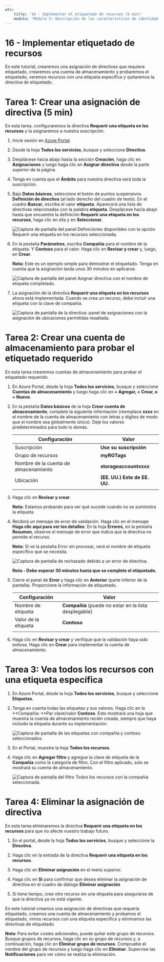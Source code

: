```yaml
---
wts:
    title: '16 - Implementar el etiquetado de recursos (5 min)'
    module: 'Módulo 5: Descripción de las características de identidad, gobernanza, privacidad y cumplimiento'
---
```

# 16 - Implementar etiquetado de recursos

En este tutorial, crearemos una asignación de directivas que requiera etiquetado, crearemos una cuenta de almacenamiento y probaremos el etiquetado, veremos recursos con una etiqueta específica y quitaremos la directiva de etiquetado.

# Tarea 1: Crear una asignación de directiva (5 min)

En esta tarea, configuraremos la directiva **Requerir una etiqueta en los recursos** y la asignaremos a nuestra suscripción. 

1. Inicie sesión en [Azure Portal](https://portal.azure.com).

2. Desde la hoja **Todos los servicios**, busque y seleccione **Directiva**.

3. Desplácese hacia abajo hasta la sección **Creación**, haga clic en **Asignaciones** y luego haga clic en **Asignar directiva** desde la parte superior de la página.

4. Tenga en cuenta que el **Ámbito** para nuestra directiva será toda la suscripción. 

5. Bajo **Datos básicos**, seleccione el botón de puntos suspensivos **Definición de directiva** (al lado derecho del cuadro de texto). En el cuadro **Buscar**, escriba el valor **etiqueta**. Aparecerá una lista de directivas relacionadas con la palabra **etiqueta**. Desplácese hacia abajo hasta que encuentre la definición **Requerir una etiqueta en los recursos**, haga clic en ella y en **Seleccionar**.

   ![Captura de pantalla del panel Definiciones disponibles con la opción Requerir una etiqueta en los recursos seleccionada.](../images/1701.png)

6. En la pestaña **Parámetros**, escriba **Compañía** para el nombre de la etiqueta. Y **Contoso** para el valor. Haga clic en **Revisar y crear** y, luego, en **Crear**.

    **Nota:** Este es un ejemplo simple para demostrar el etiquetado. Tenga en cuenta que la asignación tarda unos 30 minutos en aplicarse. 

    ![Captura de pantalla del panel Asignar directiva con el nombre de etiqueta completado.](../images/1702.png)

7. La asignación de la directiva **Requerir una etiqueta en los recursos** ahora está implementada. Cuando se crea un recurso, debe incluir una etiqueta con la clave de compañía.

   ![Captura de pantalla de la directiva: panel de asignaciones con la asignación de ubicaciones permitidas resaltada.](../images/1703.png)

# Tarea 2: Crear una cuenta de almacenamiento para probar el etiquetado requerido

En esta tarea crearemos cuentas de almacenamiento para probar el etiquetado requerido. 

1. En Azure Portal, desde la hoja **Todos los servicios**, busque y seleccione **Cuentas de almacenamiento** y luego haga clic en **+ Agregar, + Crear, o + Nuevo**.

2. En la pestaña **Datos básicos** de la hoja **Crear cuenta de almacenamiento**, complete la siguiente información (reemplace **xxxx** en el nombre de la cuenta de almacenamiento con letras y dígitos de modo que el nombre sea globalmente único). Deje los valores predeterminados para todo lo demás.

    | Configuración | Valor | 
    | --- | --- |
    | Suscripción | **Use su suscripción** |
    | Grupo de recursos | **myRGTags**  |
    | Nombre de la cuenta de almacenamiento | **storageaccountxxxx** |
    | Ubicación | **(EE. UU.) Este de EE. UU.** |
    | | |

3. Haga clic en **Revisar y crear**. 

    **Nota:** Estamos probando para ver qué sucede cuando no se suministra la etiqueta. 

4. Recibirá un mensaje de error de validación. Haga clic en el mensaje **Haga clic aquí para ver los detalles**. En la hoja **Errores**, en la pestaña **Resumen**, observe el mensaje de error que indica que la directiva no permite el recurso.

    **Nota:** Si ve la pestaña Error sin procesar, verá el nombre de etiqueta específico que se necesita. 

    ![Captura de pantalla de rechazado debido a un error de directiva.](../images/1704.png)

    **Nota - Debe esperar 30 minutos hasta que se complete el etiquetado.** 

5. Cierre el panel de **Error** y haga clic en **Anterior** (parte inferior de la pantalla). Proporcione la información de etiquetado. 

    | Configuración | Valor | 
    | --- | --- |
    | Nombre de etiqueta | **Compañía** (puede no estar en la lista desplegable) |
    | Valor de la etiqueta | **Contoso** |
    | | |

6. Haga clic en **Revisar y crear** y verifique que la validación haya sido exitosa. Haga clic en **Crear** para implementar la cuenta de almacenamiento. 

# Tarea 3: Vea todos los recursos con una etiqueta específica

1. En Azure Portal, desde la hoja **Todos los servicios**, busque y seleccione **Etiquetas**.

2. Tenga en cuenta todas las etiquetas y sus valores. Haga clic en la **Compañía: **Par clave/valor **Contoso**. Esto mostrará una hoja que muestra la cuenta de almacenamiento recién creada, siempre que haya incluido la etiqueta durante su implementación. 

   ![Captura de pantalla de las etiquetas con compañía y contoso seleccionados.](../images/1705.png)

3. En el Portal, muestre la hoja **Todos los recursos**.

4. Haga clic en **Agregar filtro** y agregue la clave de etiqueta de la **Compañía** como la categoría de filtro. Con el filtro aplicado, solo se mostrará su cuenta de almacenamiento.

    ![Captura de pantalla del filtro Todos los recursos con la compañía seleccionada.](../images/1706.png)

# Tarea 4: Eliminar la asignación de directiva

En esta tarea eliminaremos la directiva **Requerir una etiqueta en los recursos** para que no afecte nuestro trabajo futuro. 

1. En el portal, desde la hoja **Todos los servicios**, busque y seleccione la **Directiva**.

2. Haga clic en la entrada de la directiva **Requerir una etiqueta en los recursos**.

3. Haga clic en **Eliminar asignación** en el menú superior.

4. Haga clic en **Sí** para confirmar que desea eliminar la asignación de directiva en el cuadro de diálogo **Eliminar asignación**

5. Si tiene tiempo, cree otro recurso sin una etiqueta para asegurarse de que la directiva ya no está vigente.

En este tutorial creamos una asignación de directivas que requería etiquetado, creamos una cuenta de almacenamiento y probamos el etiquetado, vimos recursos con una etiqueta específica y eliminamos las directivas de etiquetado.


**Nota**: Para evitar costes adicionales, puede quitar este grupo de recursos. Busque grupos de recursos, haga clic en su grupo de recursos y, a continuación, haga clic en **Eliminar grupo de recursos**. Compruebe el nombre del grupo de recursos y luego haga clic en **Eliminar**. Supervise las **Notificaciones** para ver cómo se realiza la eliminación.
